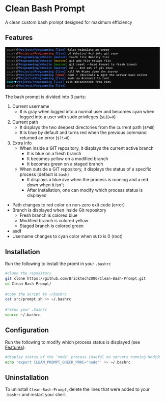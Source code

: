 # Clean Bash Prompt

A clean custom bash prompt designed for maximum efficiency

## Features

![screenshot](./screenshot.png)

The bash prompt is divided into 3 parts:
1. Current username
    * It is gray when logged into a normal user and  becomes cyan when logged into a user with sudo privileges (`$UID=0`)
2. Current path
    * It displays the two deepest directories from the current path (`$PWD`)
    * It is blue by default and turns red when the previous command returned an error (`$?!=0`)
3. Extra info
    * When inside a GIT repository, it displays the current active branch
        * It is blue on a fresh branch
        * It becomes yellow on a modified branch
        * It becomes green on a staged branch
    * When outside a GIT repository, it displays the status of a specific process (default is `bash`)
        * It displays a blue _live_ when the process is running and a red _down_ when it isn't
        * After installation, one can modify which process status is displayed

* Path changes to red color on non-zero exit code (error)
* Branch is displayed when inside Git repository
  * Fresh branch is colored blue
  * Modified branch is colored yellow
  * Staged branch is colored green
* asdf
* Username changes to cyan color when `$UID` is 0 (root)

## Installation

Run the following to install the promt in your `.bashrc`

```bash
#clone the repository
git clone https://github.com/Bricktech2000/Clean-Bash-Prompt.git
cd Clean-Bash-Prompt/

#copy the script to ~/bashrc
cat src/prompt.sh >> ~/.bashrc

#rerun your .bashrc
source ~/.bashrc
```

## Configuration

Run the following to modify which process status is displayed (see [Features](#features)):

```bash
#display status of the `node` process (useful on servers running NodeJS)
echo 'export CLEAN_PROMPT_CHECK_PROC="node"' >> ~/.bashrc
```

## Uninstallation

To uninstall `Clean-Bash-Prompt`, delete the lines that were added to your `.bashrc` and restart your shell.
